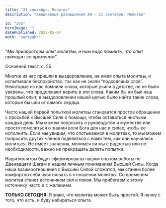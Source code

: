 ```yaml
---
title: "21 сентября. Молитва"
description: "Ежедневные размышления АН - 21 сентября. Молитва"

id: "265"
heroImage: ""
datePublished: 2023-05-04
moth: "sentyabr"
---
```


_“Мы приобретаем опыт молитвы, и нам надо помнить, что опыт приходит со
временем”._

Основной текст, с. 55

Многие из нас пришли в выздоровление, не имея опыта молитвы, и испытывали
беспокойство, так как не знали “подходящих слов”. Некоторые из нас помнили
слова, которые учили в детстве, но не были уверены, что продолжают верить в
эти слова. Каким бы ни был наш прошлый опыт, в выздоровлении нашей целью было
найти такие слова, которые бы шли от самого сердца.

Часто нашей первой попыткой молитвы становится простое обращение с просьбой к
Высшей Силе о помощи, чтобы оставаться чистыми каждый день. Мы можем попросить
о руководстве и мужестве или просто помолиться о знании воли Бога для нас и
силах, чтобы ее исполнить. Если мы увидим, что спотыкаемся в молитвах, то мы
можем попросить других членов поделиться с нами тем, как они научились
молиться. Не имеет значения, молимся ли мы с радостью или по необходимости,
важно не прекращать делать попытки.

Наши молитвы будут сформированы нашим опытом работы по Двенадцати Шагам и
нашим личным пониманием Высшей Силы. Когда наши взаимоотношения с Высшей Силой
сложатся, мы станем более комфортно себя чувствовать в отношении молитвы. Со
временем молитва станет источником сил и покоя. Мы прибегаем к этому источнику
часто и с желанием.

**ТОЛЬКО СЕГОДНЯ:** Я знаю, что молитва может быть простой. Я начну с того,
что есть, и буду набираться опыта.
